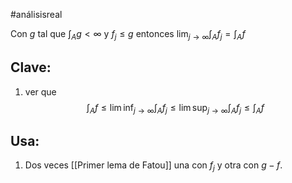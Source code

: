 
#análisisreal 

Con $g$ tal que $\int_{A}g < \infty$ y $f_{j}\leq g$ entonces $\lim_{ j \to \infty }\int_{A}f_{j}=\int_{A}f$

## Clave:
1. ver que $$
\int_{A} f \leq \lim\inf_{ j \to \infty } \int_{A} f_{j}  \leq \lim\sup_{ j \to \infty } \int_{A}f_{j} \leq \int_{A}f
$$
## Usa:
1. Dos veces [[Primer lema de Fatou]] una con $f_{j}$ y otra con $g-f$.